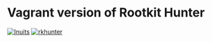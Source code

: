 # Vagrant version of Rootkit Hunter
[![Inuits](https://pbs.twimg.com/profile_images/2632907428/49cdc6bf20e6dfde2d8f75b1a06e2dbd_normal.png)](https://inuits.eu)
[![rkhunter]("http://www.tecmint.com/wp-content/uploads/2012/07/Rkhunter-300x233.jpg)](http://rkhunter.sourceforge.net)